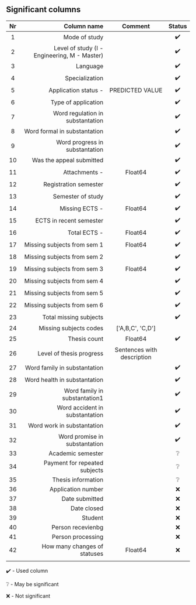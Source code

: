 ## Significant columns
| Nr 	|                                  Column name 	|        Comment       	            |      Status     	|
|:---:	|---------------------------------------------:	|:---------------------------------:|:----------------:	|
|  1  	|                                Mode of study 	|                   	            |:heavy_check_mark:	|
|  2  	| Level of study (I - Engineering, M - Master) 	|                   	            |:heavy_check_mark:	|
|  3  	|                    Language                  	|                   	            |:heavy_check_mark:	|
| 4   	|  Specialization                              	|                   	            |:heavy_check_mark:	|
| 5   	|  Application status -                        	|  PREDICTED VALUE  	            |:heavy_check_mark: |
| 6   	|  Type of application                         	|                   	            |:heavy_check_mark:	|
| 7   	|  Word regulation in substantation            	|                   	            |:heavy_check_mark:	|
| 8   	|  Word formal in substantation                	|                   	            |:heavy_check_mark:	|
| 9   	|  Word progress in substantation              	|                   	            |:heavy_check_mark:	|
| 10  	|  Was the appeal submitted                    	|                   	            |:heavy_check_mark:	|
| 11  	|  Attachments -                               	|  Float64          	            |:heavy_check_mark:	|
| 12  	|  Registration semester                       	|                   	            |:heavy_check_mark:	|
| 13  	|  Semester of study                           	|                   	            |:heavy_check_mark:	|
| 14  	|  Missing ECTS -                              	|  Float64          	            |:heavy_check_mark:	|
| 15  	|  ECTS in recent semester                     	|                   	            |:heavy_check_mark: |
| 16  	|  Total ECTS -                                	|  Float64          	            |:heavy_check_mark:	|
| 17  	|  Missing subjects from sem 1               	|  Float64          	            |:heavy_check_mark:	|
| 18  	|  Missing subjects from sem 2                 	|                   	            |:heavy_check_mark:	|
| 19  	|  Missing subjects from sem 3              	|  Float64          	            |:heavy_check_mark:	|
| 20  	|  Missing subjects from sem 4                 	|                   	            |:heavy_check_mark:	|
| 21  	|  Missing subjects from sem 5                 	|                   	            |:heavy_check_mark:	|
| 22  	|  Missing subjects from sem 6                 	|                   	            |:heavy_check_mark:	|
| 23  	|  Total missing subjects                      	|                                   |:heavy_check_mark:	|
| 24  	|  Missing subjects codes                      	|['A,B,C', 'C,D']                   |                  	|
| 25  	|  Thesis count                             	|  Float64          	            |:heavy_check_mark:	|
| 26  	|  Level of thesis progress                    	|Sentences with description         |                  	|
| 27  	|  Word family in substantation                	|                   	            |:heavy_check_mark:	|
| 28  	|  Word health in substantation                	|                   	            |:heavy_check_mark:	|
| 29  	|  Word family in substantation1                |                 	                |:heavy_check_mark:	|
| 30  	|  Word accident in substantation              	|                   	            |:heavy_check_mark:	|
| 31  	|  Word work in substantation                  	|                   	            |:heavy_check_mark:	|
| 32  	|  Word promise  in substantation               |                                   |:heavy_check_mark:	|
| 33  	|  Academic semester                            |                                   |:grey_question:   	|
| 34  	|  Payment for repeated subjects                |                                   |:grey_question:   	|
| 35  	|  Thesis information                           |                                   |:grey_question:   	|
| 36  	|  Application number                           |                                   |:x:   	            |
| 37  	|  Date submitted                               |                                   |:x:   	            |
| 38  	|  Date closed                                  |                                   |:x:   	            |
| 39  	|  Student                                      |                                   |:x:   	            |
| 40  	|  Person recevienbg                            |                                   |:x:   	            |
| 41  	|  Person processing                            |                                   |:x:   	            |
| 42  	|  How many changes of statuses                 |  Float64                          |:x:   	            |
|||||

:heavy_check_mark: - Used column

:grey_question: - May be significant

:x: - Not significant



